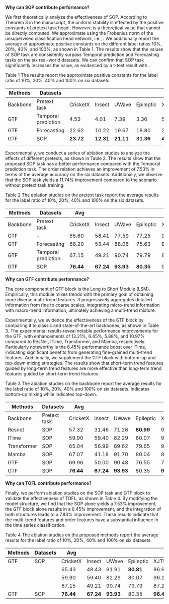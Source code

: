 **Why can SOP** **contribute performance?** 

 We first theoretically analyze the effectiveness of SOP. According to Theorem 3 in the manuscript, the uniform stability is effected by the positive constants of pretext task head   . However,   is a theoretical value that cannot be directly computed. We approximate   using the Frobenius norm of the unsupervised classification head network, i.e.,   . We additionally report the average of approximate positive constants   on the different label ratios 10%, 20%, 40%, and 100%, as shown in Table 1. The results show that the   values of SOP task are consistently surpass Temporal prediction and Forecasting tasks on the six real-world datasets. We can confirm that SOP task significantly increases the   value, as evidenced by a t-test result with   .

Table 1 The results report the approximate positive constants   for the label ratio of 10%, 20%, 40% and 100% on six datasets.

| Methods  | Datasets            |           |           |           |           |           |           |      |
| -------- | ------------------- | --------- | --------- | --------- | --------- | --------- | --------- | ---- |
| Backbone | Pretext task        | CricketX  | Insect    | UWave     | Epileptic | XJTU      | MFPT      |      |
| GTF      | Temporal prediction | 4.53      | 4.01      | 7.39      | 3.36      | 5.20      | 5.65      |      |
| GTF      | Forecasting         | 22.62     | 10.22     | 19.67     | 18.80     | 21.35     | 23.64     |      |
| GTF      | SOP                 | **23.72** | **12.31** | **21.11** | **31.36** | **44.66** | **45.00** |      |
|          |                     |           |           |           |           |           |           |      |

Experimentally, we conduct a series of ablation studies to analyze the effects of different pretexts, as shown in Table 2. The results show that the proposed SOP task has a better performance compared with the Temporal prediction task. The order relation achieves an improvement of 7.53% in terms of the average accuracy on the six datasets. Additionally, we observe that the SOP task yields a 11.74% improvement compared to the scenario without pretext task training. 

Table 2 The ablation studies on the pretext task report the average results for the label ratio of 10%, 20%, 40% and 100% on the six datasets.



| Methods  | Datasets             | Avg       |           |           |           |           |           |           |        |
| -------- | -------------------- | --------- | --------- | --------- | --------- | --------- | --------- | --------- | ------ |
| Backbone | Pretext task         | CricketX  | Insect    | UWave     | Epileptic | XJTU      | MFPT      |           |        |
| GTF      | -                    | 55.60     | 58.41     | 77.59     | 77.25     | 90.34     | 79.22     | 73.07     | +11.74 |
| GTF      | Forecasting          | 68.20     | 53.44     | 88.06     | 75.63     | **97.99** | 90.77     | 79.02     | +5.79  |
| GTF      | Temporal  prediction | 67.15     | 49.21     | 90.74     | 79.79     | 87.27     | 89.69     | 77.28     | +7.53  |
| GTF      | SOP                  | **76.44** | **67.24** | **93.93** | **80.35** | 96.40     | **94.51** | **84.81** | -      |



**Why can GTF** **contribute performance?** 

The core component of GTF block is the Long to Short Module (LSM). Empirically, this module mixes trends with the primary goal of obtaining more diverse multi-trend features. It progressively aggregates detailed information from fine to coarse scales, integrating micro-trend information with macro-trend information, ultimately achieving a multi-trend mixture.

Experimentally, we evidence the effectiveness of the GTF block by comparing it to classic and state-of-the-art backbones, as shown in Table 3. The experimental results reveal notable performance improvements for the GTF, with enhancements of 13.21%, 6.45%, 5.88%, and 10.97% compared to ResNet, ITime, Transformer, and Mamba, respectively. Particularly noteworthy is the 6.45% performance boost over ITime, indicating significant benefits from generating fine-grained multi-trend features. Additionally, we supplement the GTF block with bottom-up and top-down mixing strategies. The results show that short-term trend features guided by long-term trend features are more effective than long-term trend features guided by short-term trend features.

Table 3 The ablation studies on the backbone report the average results for the label ratio of 10%, 20%, 40% and 100% on six datasets.   indicates bottom-up mixing while   indicates top-down.

| Methods     | Datasets     | Avg       |           |           |           |           |           |           |        |
| ----------- | ------------ | --------- | --------- | --------- | --------- | --------- | --------- | --------- | ------ |
| Backbone    | Pretext task | CricketX  | Insect    | UWave     | Epileptic | XJTU      | MFPT      |           |        |
| Resnet      | SOP          | 57.32     | 31.46     | 71.26     | **80.99** | 94.47     | 94.13     | 71.60     | +13.21 |
| ITime       | SOP          | 59.90     | 59.40     | 82.29     | 80.07     | 96.13     | 92.39     | 78.36     | +6.45  |
| Transformer | SOP          | 65.04     | 56.99     | 89.62     | 79.65     | 93.55     | 88.71     | 78.93     | +5.88  |
| Mamba       | SOP          | 67.07     | 41.18     | 91.70     | 80.04     | 89.13     | 73.94     | 73.84     | +10.97 |
| GTF         | SOP          | 69.96     | 50.00     | 90.48     | 76.55     | 77.99     | 92.34     | 76.22     | +8.59  |
| GTF         | SOP          | **76.44** | **67.24** | **93.93** | 80.35     | **96.40** | **94.51** | **84.81** | -      |

**Why can TOFL** **contribute performance?**  

Finally, we perform ablation studies on the SOP task and GTF block to validate the effectiveness of TOFL, as shown in Table 4. By modifying the model structure, we find that the SOP alone yields a 7.53% improvement, the GTF block alone results in a 6.45% improvement, and the integration of both structures leads to a 7.83% improvement. These results indicate that the multi-trend features and order features have a substantial influence in the time series classification.

Table 4 The ablation studies on the proposed methods report the average results for the label ratio of 10%, 20%, 40% and 100% on six datasets.

| Methods | Datasets | Avg       |           |           |           |           |           |           |       |
| ------- | -------- | --------- | --------- | --------- | --------- | --------- | --------- | --------- | ----- |
| GTF     | SOP      | CricketX  | Insect    | UWave     | Epileptic | XJTU      | MFPT      |           |       |
|         |          | 65.43     | 48.43     | 91.91     | **80.81** | 86.92     | 88.36     | 76.98     | +7.83 |
|         |          | 59.90     | 59.40     | 82.29     | 80.07     | 96.13     | 92.39     | 78.36     | +6.45 |
|         |          | 67.15     | 49.21     | 90.74     | 79.79     | 87.27     | 89.69     | 77.28     | +7.53 |
| GTF     | SOP      | **76.44** | **67.24** | **93.93** | 80.35     | **96.40** | **94.51** | **84.81** | -     |
